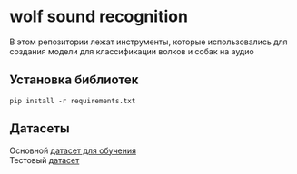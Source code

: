 # wolf sound recognition
В этом репозитории лежат инструменты, которые использовались для создания модели для классификации волков и собак на аудио
  
## Установка библиотек
```
pip install -r requirements.txt
```
  
## Датасеты
Основной [датасет для обучения](https://www.kaggle.com/datasets/ivankadilenko/wolf-dog-cutted-dataset)  
Тестовый [датасет](https://www.kaggle.com/datasets/ivankadilenko/wolf-dog-val) 

## 
